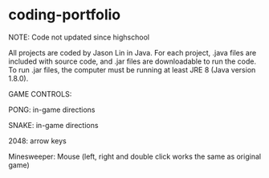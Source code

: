 # coding-portfolio
NOTE: Code not updated since highschool

All projects are coded by Jason Lin in Java. For each project, .java files are included with source code, and .jar files are downloadable to run the code. To run .jar files, the computer must be running at least JRE 8 (Java version 1.8.0).

GAME CONTROLS:

PONG:		in-game directions

SNAKE:          in-game directions

2048:           arrow keys

Minesweeper:    Mouse (left, right and double click works the same as original game)
